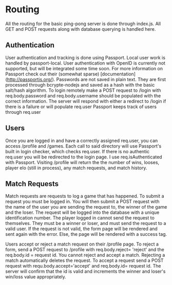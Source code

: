 # Routing

All the routing for the basic ping-pong server is done through index.js. All GET and POST requests along with database querying is handled here.

## Authentication
User authentication and tracking is done using Passport. Local user work is handled by passport-local. User authentication with OpenID is currently not supported, but will be integrated some time soon. For more information on Passport check out their (somewhat sparse) [documentation] (http://passportjs.org/).
Passwords are not saved in plain text. They are first processed through bcrypte-nodejs and saved as a hash with the basic salt/hash algorithm.
To login remotely make a POST request to /login with req.body.password and req.body.username should be populated with the correct information. The server will respond with either a redirect to /login if there is a failure or will populate req.user
Passport keeps track of users through req.user

## Users
Once you are logged in and have a correctly assigned req.user, you can access /profile and /games. Each call to said directory will use Passport's built in login checker, which checks req.user.
If there is no authentic req.user you will be redirected to the login page. I use req.isAuthenticated with Passport.
Visiting /profile will return the the number of wins, looses, player elo (still in process), any match requests, and match history.

## Match Requests
Match requests are requests to log a game that has happened. To submit a request you must be logged in.
You will then submit a POST request with the name of the user you are sending the request to, the winner of the game and the loser.
The request will be logged into the database with a unique identification number.
The player logged in cannot send the request to themselves. They must be a winner or loser, and must send the request to a valid user.
If the request is not valid, the form page will be rendered and sent again with the error. Else, the page will be rendered with a success tag.

Users accept or reject a match request on their /profile page. To reject a form, send a POST request to /profile with req.body.reject= 'reject' and the req.body.id = request id.
You cannot reject and accept a match. Rejecting a match automatically deletes the request. To accept a request send a POST request with requ.body.accept='accept' and req.body.id= request id.
The server will confirm that the id is valid and increments the winner and loser's win/loss value appropriately. 
